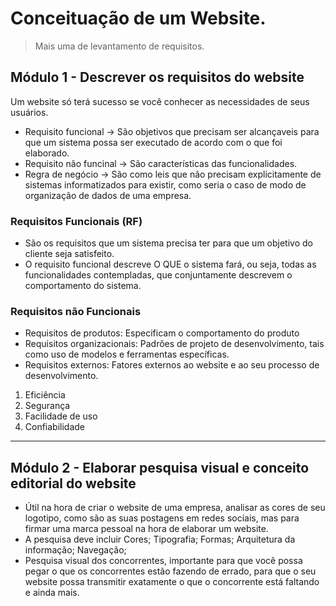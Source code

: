 # Conceituação de um Website.
> Mais uma de levantamento de requisitos.

## Módulo 1 - Descrever os requisitos do website
Um website só terá sucesso se você conhecer as necessidades de seus usuários.
* Requisito funcional -> São objetivos que precisam ser alcançaveis para que um sistema possa ser executado de acordo com o que foi elaborado.
* Requisito não funcinal -> São características das funcionalidades.
* Regra de negócio -> São como leis que não precisam explicitamente de sistemas informatizados para existir, como seria o caso de modo de organização de dados de uma empresa.
### Requisitos Funcionais (RF)
* São os requisitos que um sistema precisa ter para que um objetivo do cliente seja satisfeito.
* O requisito funcional descreve O QUE o sistema fará, ou seja, todas as funcionalidades contempladas, que conjuntamente descrevem o comportamento do sistema.
### Requisitos não Funcionais
* Requisitos de produtos: Especificam o comportamento do produto
* Requisitos organizacionais: Padrões de projeto de desenvolvimento, tais como uso de modelos e ferramentas específicas.
* Requisitos externos: Fatores externos ao website e ao seu processo de desenvolvimento.
1. Eficiência
2. Segurança
3. Facilidade de uso
4. Confiabilidade
---
## Módulo 2 - Elaborar pesquisa visual e conceito editorial do website
* Útil na hora de criar o website de uma empresa, analisar as cores de seu logotipo, como são as suas postagens em redes sociais, mas para firmar uma marca pessoal na hora de elaborar um website.
* A pesquisa deve incluir Cores; Tipografia; Formas; Arquitetura da informação; Navegação; 
* Pesquisa visual dos concorrentes, importante para que você possa pegar o que os concorrentes estão fazendo de errado, para que o seu website possa transmitir exatamente o que o concorrente está faltando e ainda mais.
